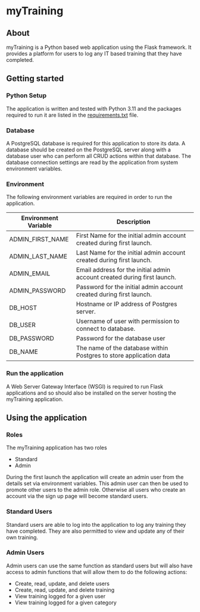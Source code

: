 # myTraining

## About
myTraining is a Python based web application using the Flask framework. It provides a platform for users to log any IT
based training that they have completed. 

## Getting started
### Python Setup
The application is written and tested with Python 3.11 and the packages required to run it are listed in the
[requirements.txt](./requirements.txt) file.

### Database
A PostgreSQL database is required for this application to store its data. A database should be created on the PostgreSQL
server along with a database user who can perform all CRUD actions within that database. The database connection
settings are read by the application from system environment variables.

### Environment
The following environment variables are required in order to run the application.

| Environment Variable | Description                                                              |
|----------------------|--------------------------------------------------------------------------|
| ADMIN_FIRST_NAME     | First Name for the initial admin account created during first launch.    |
| ADMIN_LAST_NAME      | Last Name for the initial admin account created during first launch.     |
| ADMIN_EMAIL          | Email address for the initial admin account created during first launch. |
| ADMIN_PASSWORD       | Password for the initial admin account created during first launch.      |
| DB_HOST              | Hostname or IP address of Postgres server.                               |
| DB_USER              | Username of user with permission to connect to database.                 |
| DB_PASSWORD          | Password for the database user                                           |
| DB_NAME              | The name of the database within Postgres to store application data       |


### Run the application
A Web Server Gateway Interface (WSGI) is required to run Flask applications and so should also be installed on the
server hosting the myTraining application.

## Using the application
### Roles
The myTraining application has two roles
* Standard
* Admin

During the first launch the application will create an admin user from the details set via environment variables. This
admin user can then be used to promote other users to the admin role. Otherwise all users who create an account via the
sign up page will become standard users.

### Standard Users
Standard users are able to log into the application to log any training they have completed. They are also permitted to
view and update any of their own training.

### Admin Users
Admin users can use the same function as standard users but will also have access to admin functions that will allow
them to do the following actions:
* Create, read, update, and delete users
* Create, read, update, and delete training
* View training logged for a given user
* View training logged for a given category